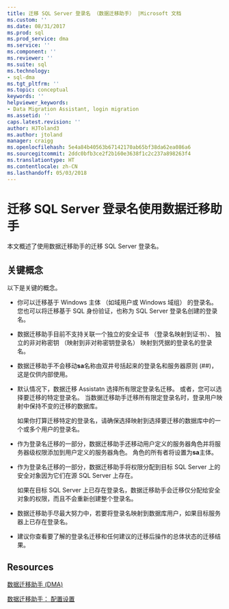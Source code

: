 ```yaml
---
title: 迁移 SQL Server 登录名 （数据迁移助手） |Microsoft 文档
ms.custom: ''
ms.date: 08/31/2017
ms.prod: sql
ms.prod_service: dma
ms.service: ''
ms.component: ''
ms.reviewer: ''
ms.suite: sql
ms.technology:
- sql-dma
ms.tgt_pltfrm: ''
ms.topic: conceptual
keywords: ''
helpviewer_keywords:
- Data Migration Assistant, login migration
ms.assetid: ''
caps.latest.revision: ''
author: HJToland3
ms.author: jtoland
manager: craigg
ms.openlocfilehash: 5e4a84b40563b67142170ab65bf38da62ea086a6
ms.sourcegitcommit: 2ddc0bfb3ce2f2b160e3638f1c2c237a898263f4
ms.translationtype: HT
ms.contentlocale: zh-CN
ms.lasthandoff: 05/03/2018
---
```

# <a name="migrating-sql-server-logins-using-data-migration-assistant"></a>迁移 SQL Server 登录名使用数据迁移助手

本文概述了使用数据迁移助手的迁移 SQL Server 登录名。 

## <a name="key-concepts"></a>关键概念
以下是关键的概念。

- 你可以迁移基于 Windows 主体 （如域用户或 Windows 域组） 的登录名。 您也可以将迁移基于 SQL 身份验证，也称为 SQL Server 登录名创建的登录名。

- 数据迁移助手目前不支持关联一个独立的安全证书 （登录名映射到证书）、 独立的非对称密钥 （映射到非对称密钥登录名） 映射到凭据的登录名的登录名。

- 数据迁移助手不会移动**sa**名称由双井号括起来的登录名和服务器原则 (\#\#)，这是仅供内部使用。

- 默认情况下，数据迁移 Assistatn 选择所有限定登录名迁移。 或者，您可以选择要迁移的特定登录名。 当数据迁移助手迁移所有限定登录名时，登录用户映射中保持不变的迁移的数据库。 

  如果你打算迁移特定的登录名，请确保选择映射到选择要迁移的数据库中的一个或多个用户的登录名。

- 作为登录名迁移的一部分，数据迁移助手还移动用户定义的服务器角色并将服务器级权限添加到用户定义的服务器角色。 角色的所有者将设置为**sa**主体。

- 作为登录名迁移的一部分，数据迁移助手将权限分配到目标 SQL Server 上的安全对象因为它们在源 SQL Server 上存在。 

  如果在目标 SQL Server 上已存在登录名，数据迁移助手会迁移仅分配给安全对象的权限，而且不会重新创建整个登录名。

- 数据迁移助手尽最大努力中，若要将登录名映射到数据库用户，如果目标服务器上已存在登录名。

- 建议你查看要了解的登录名迁移和任何建议的迁移后操作的总体状态的迁移结果。

## <a name="resources"></a>Resources

[数据迁移助手 (DMA)](../dma/dma-overview.md)

[数据迁移助手： 配置设置](../dma/dma-configurationsettings.md)
